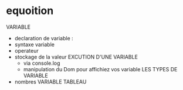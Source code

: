 # equoition
VARIABLE
- declaration de variable :
- syntaxe variable
- operateur
- stockage de la valeur
  EXCUTION D'UNE VARIABLE
  - via console.log
  - manipulation du Dom pour affichiez vos variable
LES TYPES DE VARIABLE
- nombres
VARIABLE TABLEAU


